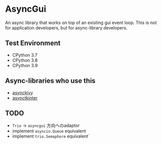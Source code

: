 # AsyncGui

An async library that works on top of an existing gui event loop.
This is not for application developers, but for async-library developers.

## Test Environment

- CPython 3.7
- CPython 3.8
- CPython 3.9

## Async-libraries who use this

- [asynckivy](https://github.com/gottadiveintopython/asynckivy)
- [asynctkinter](https://github.com/gottadiveintopython/asynctkinter)

## TODO

- `Trio` -> `asyncgui` 方向へのadaptor
- implement `asyncio.Queue` equivalent
- implement `trio.Semaphore` equivalent`
